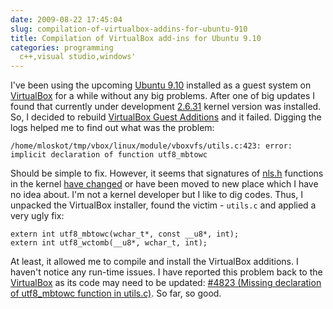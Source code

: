 ```yaml
---
date: 2009-08-22 17:45:04
slug: compilation-of-virtualbox-addins-for-ubuntu-910
title: Compilation of VirtualBox add-ins for Ubuntu 9.10
categories: programming
  c++,visual studio,windows'
---
```


I've been using the upcoming [Ubuntu 9.10](https://wiki.ubuntu.com/KarmicKoala) installed as a guest system on [VirtualBox](http://en.wikipedia.org/wiki/VirtualBox) for a while without any big problems. After one of big updates I found that currently under development [2.6.31](http://kernel.org) kernel version was installed. So, I decided to rebuild [VirtualBox Guest Additions](http://www.virtualbox.org/wiki/VirtualBox) and it failed. Digging the logs helped me to find out what was the problem:




    
    /home/mloskot/tmp/vbox/linux/module/vboxvfs/utils.c:423: error: implicit declaration of function utf8_mbtowc


 


Should be simple to fix. However, it seems that signatures of [nls.h](http://lxr.kelp.or.kr/source/include/linux/nls.h) functions in the kernel [have changed](http://lkml.indiana.edu/hypermail/linux/kernel/0904.3/03172.html) or have been moved to new place which I have no idea about. I'm not a kernel developer but I like to dig codes. Thus, I unpacked the VirtualBox installer, found the victim - `utils.c` and applied a very ugly fix:




    
    extern int utf8_mbtowc(wchar_t*, const __u8*, int);
    extern int utf8_wctomb(__u8*, wchar_t, int);





At least, it allowed me to compile and install the VirtualBox additions. I haven't notice any run-time issues. I have reported this problem back to the [VirtualBox](http://www.virtualbox.org/report/15) as its code may need to be updated: [#4823 (Missing declaration of utf8_mbtowc function in utils.c)](http://www.virtualbox.org/ticket/4823). So far, so good.



